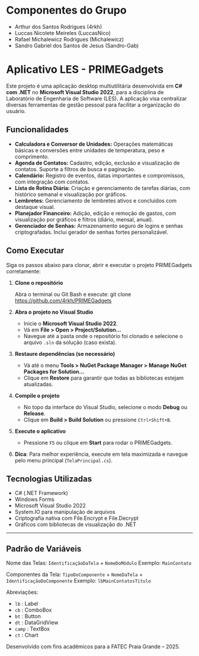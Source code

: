 # Componentes do Grupo
- Arthur dos Santos Rodrigues (4rkh)  
- Luccas Nicolete Meireles (LuccasNico)  
- Rafael Michalewicz Rodrigues (Michalewicz)  
- Sandro Gabriel dos Santos de Jesus (Sandro-Gab)

# Aplicativo LES - PRIMEGadgets

Este projeto é uma aplicação desktop multiutilitária desenvolvida em **C# com .NET** no **Microsoft Visual Studio 2022**, para a disciplina de Laboratório de Engenharia de Software (LES). A aplicação visa centralizar diversas ferramentas de gestão pessoal para facilitar a organização do usuário.

## Funcionalidades

- **Calculadora e Conversor de Unidades:** Operações matemáticas básicas e conversões entre unidades de temperatura, peso e comprimento.
- **Agenda de Contatos:** Cadastro, edição, exclusão e visualização de contatos. Suporte a filtros de busca e paginação.
- **Calendário:** Registro de eventos, datas importantes e compromissos, com integração com contatos.
- **Lista de Rotina Diária:** Criação e gerenciamento de tarefas diárias, com histórico semanal e visualização por gráficos.
- **Lembretes:** Gerenciamento de lembretes ativos e concluídos com destaque visual.
- **Planejador Financeiro:** Adição, edição e remoção de gastos, com visualização por gráficos e filtros (diário, mensal, anual).
- **Gerenciador de Senhas:** Armazenamento seguro de logins e senhas criptografadas. Inclui gerador de senhas fortes personalizável.

## Como Executar

Siga os passos abaixo para clonar, abrir e executar o projeto PRIMEGadgets corretamente:

1. **Clone o repositório**

   Abra o terminal ou Git Bash e execute:
   git clone https://github.com/4rkh/PRIMEGadgets

2. **Abra o projeto no Visual Studio**

   - Inicie o **Microsoft Visual Studio 2022**.
   - Vá em **File > Open > Project/Solution...**
   - Navegue até a pasta onde o repositório foi clonado e selecione o arquivo `.sln` da solução (caso exista).

3. **Restaure dependências (se necessário)**

   - Vá até o menu **Tools > NuGet Package Manager > Manage NuGet Packages for Solution...**
   - Clique em **Restore** para garantir que todas as bibliotecas estejam atualizadas.

4. **Compile o projeto**

   - No topo da interface do Visual Studio, selecione o modo **Debug** ou **Release**.
   - Clique em **Build > Build Solution** ou pressione `Ctrl+Shift+B`.

5. **Execute o aplicativo**

   - Pressione `F5` ou clique em **Start** para rodar o PRIMEGadgets.

6. **Dica**: Para melhor experiência, execute em tela maximizada e navegue pelo menu principal (`TelaPrincipal.cs`).

## Tecnologias Utilizadas

- C# (.NET Framework)
- Windows Forms
- Microsoft Visual Studio 2022
- System.IO para manipulação de arquivos
- Criptografia nativa com File.Encrypt e File.Decrypt
- Gráficos com bibliotecas de visualização do .NET

---
## Padrão de Variáveis

Nome das Telas: `IdentificaçãoDaTela` + `NomeDoMódulo`
Exemplo: `MainContato`

Componentes da Tela:
`TipoDoComponente` + `NomeDaTela` + `IdentificaçãoDoComponente`
Exemplo: `lbMainContatosTitulo`

Abreviações:
- `lb` : Label
- `cb` : ComboBox
- `bt` : Button
- `dt` : DataGridView
- `camp` : TextBox
- `ct` : Chart

Desenvolvido com fins acadêmicos para a FATEC Praia Grande – 2025.
